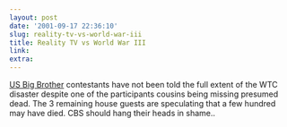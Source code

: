 ```yaml
---
layout: post
date: '2001-09-17 22:36:10'
slug: reality-tv-vs-world-war-iii
title: Reality TV vs World War III
link: 
extra: 
---
```


[US Big Brother](http://tv.zap2it.com/news/tvnewsdaily.html?20529) contestants have not been told the full extent of the WTC disaster despite one of the participants cousins being missing presumed dead. The 3 remaining house guests are speculating that a few hundred may have died. CBS should hang their heads in shame..